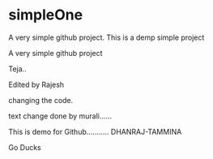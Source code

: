 # simpleOne


A very simple github project.
This is a demp simple project

A very simple github project

Teja..

 
 Edited by Rajesh


changing the code.


text change done by murali......

This is demo for Github........... DHANRAJ-TAMMINA

Go Ducks

